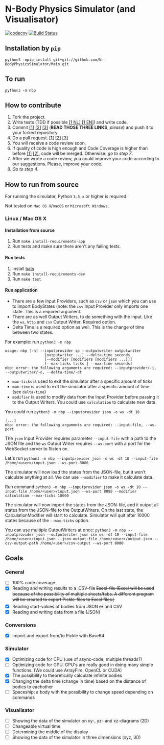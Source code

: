 # N-Body Physics Simulator (and Visualisator)
[![codecov](https://codecov.io/gh/N-BodyPhysicsSimulator/main/branch/master/graph/badge.svg)](https://codecov.io/gh/N-BodyPhysicsSimulator/main)
[![Build Status](https://travis-ci.org/N-BodyPhysicsSimulator/Main.svg?branch=master)](https://travis-ci.org/N-BodyPhysicsSimulator/Main)
## Installation by `pip`

`python3 -mpip install git+git://github.com/N-BodyPhysicsSimulator/Main.git`

## To run

`python3 -m nbp`

## How to contribute

1. Fork the project.
2. Write tests (TDD if possible [[1 NL]](https://nl.wikipedia.org/wiki/Test-driven_development) [[1 EN]](https://en.wikipedia.org/wiki/Test-driven_development)) and write code.
3. Commit [[1]](http://chris.beams.io/posts/git-commit/) [[2]](https://github.com/erlang/otp/wiki/writing-good-commit-messages) [[3]](https://robots.thoughtbot.com/5-useful-tips-for-a-better-commit-message) (**READ THOSE THREE LINKS**, *please*) and push it to your forked repository. 
4. Do a pull request. [[1]](https://yangsu.github.io/pull-request-tutorial/) [[2]](https://help.github.com/articles/using-pull-requests/) [[3]](https://help.github.com/articles/creating-a-pull-request/)
5. You will receive a code review soon.
6. If quality of code is high enough and Code Coverage is higher than before [[1]](https://en.wikipedia.org/wiki/Code_coverage)  [[2]](http://stackoverflow.com/questions/195008/what-is-code-coverage-and-how-do-you-measure-it), code will be merged. Otherwise: *go to step 7*.
7. After we wrote a code review, you could improve your code according to our suggestions. Please, improve your code.
8. *Go to step 4*.

## How to run from source

For running the simulator, Python `3.5.x` or higher is required.

Not tested on `Mac OS X`/`macOS` or `Microsoft Windows`.

### Linux / Mac OS X

#### Installation from source

1. Run `make install-requirements-app`
2. Run tests and make sure there aren't any failing tests.

#### Run tests

1. Install [bats](https://github.com/sstephenson/bats)
2. Run `make install-requirements-dev`
3. Run `make test`

#### Run application

- There are a few Input Providers, such as `csv` or `json` which you can use to import BodyStates (note: the `csv` Input Provider only imports one state. This is a required argument.
- There are as well Output Writers, to do something with the input. Like the `ws`, `http` and `csv` Output Writer. Required option.
- Delta Time is a required option as well. This is the change of time between two states.

For example: run `python3 -m nbp`

```
usage: nbp [-h] --inputprovider ip --outputwriter outputwriter
                  [outputwriter ...] --delta-time seconds
                  [--modifier [modifiers [modifiers ...]]]
                  [--max-ticks ticks | --max-time seconds]
nbp: error: the following arguments are required: --inputprovider/-i, --outputwriter/-o, --delta-time/-dt
```

- `max-ticks` is used to exit the simulator after a specific amount of ticks
- `max-time` is used to exit the simulator after a specific amount of time (see `delta-time`)
- `modifier` is used to modify data from the Input Provider before passing it to the Output Writers. You could use `calculation` to calculate new data.

You could run `python3 -m nbp --inputprovider json -o ws -dt 10`

```
[...]
nbp: error: the following arguments are required: --input-file, --ws-port
```

The `json` Input Provider requires parameter `--input-file` with a path to the JSON file and the `ws` Output Writer requires `--ws-port` with a port for the WebSocket server to 1listen on.

Let's run `python3 -m nbp --inputprovider json -o ws -dt 10 --input-file /home/<user>/input.json --ws-port 8080`

The simulator will now load the states from the JSON-file, but it won't calculate anything at all. We can use `--modifier` to make it calculate data.

Run command `python3 -m nbp --inputprovider json -o ws -dt 10 --input-file /home/<user>/input.json --ws-port 8080 --modifier calculation --max-ticks 10000`

The simulator will now import the states from the JSON-file, and it output all states from the JSON-file to the OutputWriters. On the last state, the CalculationModifier will start to calculate. Simulator will quit after 10000 states because of the `--max-ticks` option.

You can use multiple OutputWriters at once: `python3 -m nbp --inputprovider json --outputwriter json csv ws -dt 10 --input-file /home/<user>/input.json --json-output-file /home/<user>/output.json --csv-output-path /home/<user>/csv-output --ws-port 8080`

## Goals

### General
- [ ] 100% code coverage
- [x] Reading and writing results to a .CSV-file <del>Excel-file (Excel will be used because of the possibility of multiple sheets/tabs. A different program will be created to export Pickle-files to Excel files.)</del>
- [x] Reading start-values of bodies from JSON <del>or</del> and CSV
- [x] Reading and writing data from a file (JSON)

### Conversions
- [x] Import and export from/to Pickle with Base64

### Simulator
- [x] Optimizing code for CPU (use of async-code, multiple threads?)
- [ ] Optimizing code for GPU. GPU's are really good in doing many simple functions. (We could use ArrayFire, OpenCL or CUDA)
- [x] The possibility to theoretically calculate infinite bodies
- [x] Changing the delta time (change in time) based on the distance of bodies to eachother
- [ ] Spaceship: a body with the possibility to change speed depending on commands

### Visualisator
- [ ] Showing the data of the simulator on xy-, yz- and xz-diagrams (2D)
- [ ] Changeable virtual time
- [ ] Determining the middle of the display
- [ ] Showing the data of the simulator in three dimensions (xyz, 3D)
